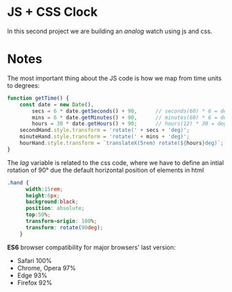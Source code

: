 # JS + CSS Clock

In this second project we are building an *analog* watch using js and css.


# Notes

The most important thing about the JS code is how we map from time units to degrees:

```javascript
function getTime() {
    const date = new Date(),
        secs = 6 * date.getSeconds() + 90,      // seconds(60) * 6 = degrees(360°) + lag
        mins = 6 * date.getMinutes() + 90,      // minutes(60) * 6 = degrees(360°) + lag
        hours = 30 * date.getHours() + 90;      // hours(12) * 30 = degrees(360°) + lag
    secondHand.style.transform = 'rotate(' + secs + 'deg)';
    minuteHand.style.transform = 'rotate(' + mins + 'deg)';
    hourHand.style.transform = `translateX(5rem) rotate(${hours}deg)`;
}
```
The *lag* variable is related to the css code, where we have to define an intial rotation of 90° due the
default horizontal position of elements in html
```css
.hand {
      width:15rem;
      height:6px;
      background:black;
      position: absolute;
      top:50%;
      transform-origin: 100%;
      transform: rotate(90deg);
    }
```

**ES6** browser compatibility for major browsers' last version:
* Safari 100%
* Chrome, Opera 97%
* Edge 93%
* Firefox 92%
